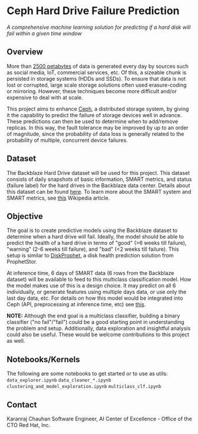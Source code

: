 # Ceph Hard Drive Failure Prediction
*A comprehensive machine learning solution for predicting if a hard disk will fail within a given time window*

## Overview
More than [2500 petabytes](https://www.domo.com/learn/data-never-sleeps-5?aid=ogsm072517_1&sf100871281=1) of data is generated every day by sources such as social media, IoT, commercial services, etc. Of this, a sizeable chunk is persisted in storage systems (HDDs and SSDs). To ensure that data is not lost or corrupted, large scale storage solutions often used erasure-coding or mirroring. However, these techniques become more difficult and/or expensive to deal with at scale.

This project aims to enhance [Ceph](https://ceph.io), a distributed storage system, by giving it the capability to predict the failure of storage devices well in advance. These predictions can then be used to determine when to add/remove replicas. In this way, the fault tolerance may be improved by up to an order of magnitude, since the probability of data loss is generally related to the probability of multiple, concurrent device failures.

## Dataset
The Backblaze Hard Drive dataset will be used for this project. This dataset consists of daily snapshots of basic information, SMART metrics, and status (failure label) for the hard drives in the Backblaze data center. Details about this dataset can be found [here](https://www.backblaze.com/b2/hard-drive-test-data.html). To learn more about the SMART system and SMART metrics, see [this](https://en.wikipedia.org/wiki/S.M.A.R.T.) Wikipedia article.

## Objective
The goal is to create predictive models using the Backblaze dataset to determine when a hard drive will fail. Ideally, the model should be able to predict the health of a hard drive in terms of "good" (>6 weeks till failure), "warning" (2-6 weeks till failure), and "bad" (<2 weeks till failure). This setup is similar to [DiskProphet](https://www.prophetstor.com/diskprophet/), a disk health prediction solution from ProphetStor.

At inference time, 6 days of SMART data (6 rows from the Backblaze dataset) will be available to feed to this multiclass classification model. How the model makes use of this is a design choice. It may predict on all 6 individually, or generate features using multiple days data, or use only the last day data, etc. For details on how this model would be integrated into Ceph (API, preprocessing at inference time, etc) see [this](https://github.com/ceph/ceph/tree/master/src/pybind/mgr/diskprediction_local).

**NOTE:** Although the end goal is a multiclass classifier, building a binary classifier ("no fail"/"fail") could be a good starting point in understanding the problem and setup. Additionally, data exploration and insightful analysis could also be useful. These would be welcome contributions to this project as well.

## Notebooks/Kernels
The following are some notebooks to get started or to use as utils:
`data_explorer.ipynb`
`data_cleaner_*.ipynb`
`clustering_and_model_exploration.ipynb`
`multiclass_clf.ipynb`

## Contact
Karanraj Chauhan
Software Engineer, AI Center of Excellence - Office of the CTO
Red Hat, Inc.

